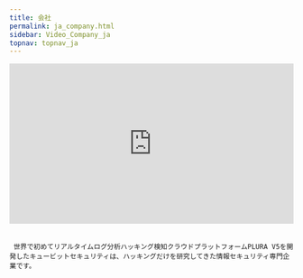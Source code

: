 ```yaml
---
title: 会社
permalink: ja_company.html
sidebar: Video_Company_ja
topnav: topnav_ja
---
```


<style>.embed-container { position: relative; padding-bottom: 56.25%; height: 0; overflow: hidden; max-width: 100%; } .embed-container iframe, .embed-container object, .embed-container embed { position: absolute; top: 0; left: 0; width: 100%; height: 100%; }</style><div class='embed-container'><iframe src='https://www.youtube.com/embed/Omb1QklTdeI' frameborder='0' allowfullscreen></iframe></div>

<br />

     世界で初めてリアルタイムログ分析ハッキング検知クラウドプラットフォームPLURA V5を開発したキュービットセキュリティは、ハッキングだけを研究してきた情報セキュリティ専門企業です。 